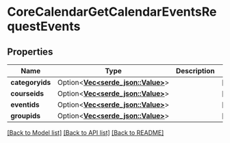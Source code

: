 # CoreCalendarGetCalendarEventsRequestEvents

## Properties

Name | Type | Description | Notes
------------ | ------------- | ------------- | -------------
**categoryids** | Option<[**Vec<serde_json::Value>**](serde_json::Value.md)> |  | [optional]
**courseids** | Option<[**Vec<serde_json::Value>**](serde_json::Value.md)> |  | [optional]
**eventids** | Option<[**Vec<serde_json::Value>**](serde_json::Value.md)> |  | [optional]
**groupids** | Option<[**Vec<serde_json::Value>**](serde_json::Value.md)> |  | [optional]

[[Back to Model list]](../README.md#documentation-for-models) [[Back to API list]](../README.md#documentation-for-api-endpoints) [[Back to README]](../README.md)


